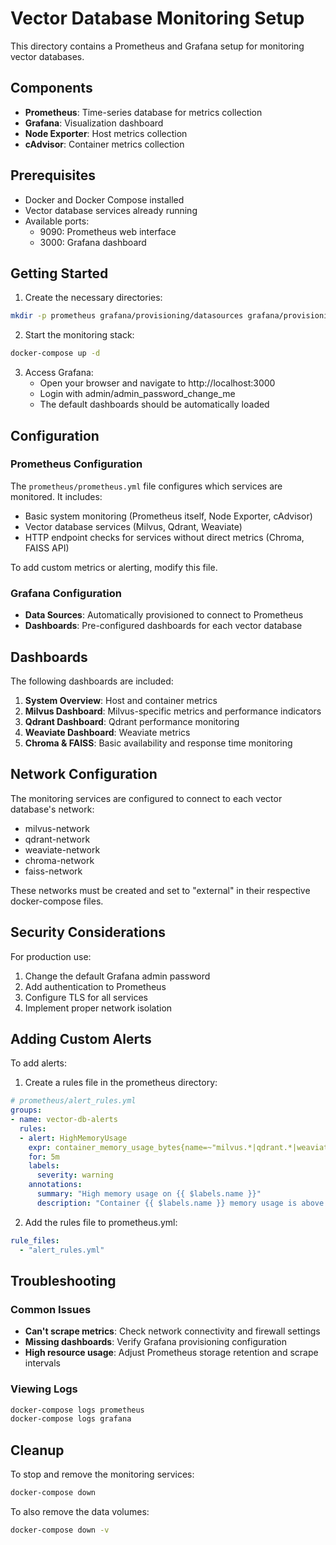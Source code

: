 # Vector Database Monitoring Setup

This directory contains a Prometheus and Grafana setup for monitoring vector databases.

## Components

- **Prometheus**: Time-series database for metrics collection
- **Grafana**: Visualization dashboard
- **Node Exporter**: Host metrics collection
- **cAdvisor**: Container metrics collection

## Prerequisites

- Docker and Docker Compose installed
- Vector database services already running
- Available ports:
  - 9090: Prometheus web interface
  - 3000: Grafana dashboard

## Getting Started

1. Create the necessary directories:

```bash
mkdir -p prometheus grafana/provisioning/datasources grafana/provisioning/dashboards grafana/dashboards
```

2. Start the monitoring stack:

```bash
docker-compose up -d
```

3. Access Grafana:
   - Open your browser and navigate to http://localhost:3000
   - Login with admin/admin_password_change_me
   - The default dashboards should be automatically loaded

## Configuration

### Prometheus Configuration

The `prometheus/prometheus.yml` file configures which services are monitored. It includes:

- Basic system monitoring (Prometheus itself, Node Exporter, cAdvisor)
- Vector database services (Milvus, Qdrant, Weaviate)
- HTTP endpoint checks for services without direct metrics (Chroma, FAISS API)

To add custom metrics or alerting, modify this file.

### Grafana Configuration

- **Data Sources**: Automatically provisioned to connect to Prometheus
- **Dashboards**: Pre-configured dashboards for each vector database

## Dashboards

The following dashboards are included:

1. **System Overview**: Host and container metrics
2. **Milvus Dashboard**: Milvus-specific metrics and performance indicators
3. **Qdrant Dashboard**: Qdrant performance monitoring
4. **Weaviate Dashboard**: Weaviate metrics
5. **Chroma & FAISS**: Basic availability and response time monitoring

## Network Configuration

The monitoring services are configured to connect to each vector database's network:

- milvus-network
- qdrant-network
- weaviate-network
- chroma-network
- faiss-network

These networks must be created and set to "external" in their respective docker-compose files.

## Security Considerations

For production use:

1. Change the default Grafana admin password
2. Add authentication to Prometheus
3. Configure TLS for all services
4. Implement proper network isolation

## Adding Custom Alerts

To add alerts:

1. Create a rules file in the prometheus directory:

```yaml
# prometheus/alert_rules.yml
groups:
- name: vector-db-alerts
  rules:
  - alert: HighMemoryUsage
    expr: container_memory_usage_bytes{name=~"milvus.*|qdrant.*|weaviate.*|chroma.*|faiss.*"} > 1e9
    for: 5m
    labels:
      severity: warning
    annotations:
      summary: "High memory usage on {{ $labels.name }}"
      description: "Container {{ $labels.name }} memory usage is above 1GB for 5 minutes."
```

2. Add the rules file to prometheus.yml:

```yaml
rule_files:
  - "alert_rules.yml"
```

## Troubleshooting

### Common Issues

- **Can't scrape metrics**: Check network connectivity and firewall settings
- **Missing dashboards**: Verify Grafana provisioning configuration
- **High resource usage**: Adjust Prometheus storage retention and scrape intervals

### Viewing Logs

```bash
docker-compose logs prometheus
docker-compose logs grafana
```

## Cleanup

To stop and remove the monitoring services:

```bash
docker-compose down
```

To also remove the data volumes:

```bash
docker-compose down -v
```
